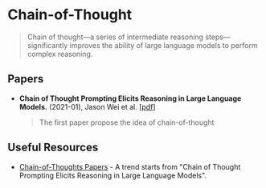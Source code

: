 # Chain-of-Thought

> Chain of thought—a series of intermediate reasoning steps—significantly improves the ability of large language models to perform complex reasoning.

## Papers

- **Chain of Thought Prompting Elicits Reasoning in Large Language Models.** (2021-01), Jason Wei et al. [[pdf]](https://arxiv.org/abs/2201.11903)

  > The first paper propose the idea of chain-of-thought

## Useful Resources

- [Chain-of-Thoughts Papers](https://github.com/Timothyxxx/Chain-of-ThoughtsPapers) - A trend starts from "Chain of Thought Prompting Elicits Reasoning in Large Language Models".

